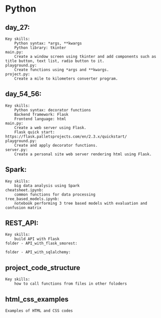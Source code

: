 # Python

## day_27:
    Key skills: 
        Python syntax: *args, **kwargs
        Python library: tkinter
    main.py:
        Create a window screen using tkinter and add components such as title button, text list, radio button to it.
    playground.py:
        Create functions using *args and **kwargs.
    project.py:
        Create a mile to kilometers converter program.

## day_54_56:
    Key skills: 
        Python syntax: decorator functions
        Backend framework: Flask
        Frontend language: html
    main.py:
        Create a web server using Flask.
        Flask quick start: https://flask.palletsprojects.com/en/2.3.x/quickstart/
    playground.py:
        Create and apply decorator functions.
    server.py:
        Create a personal site web server rendering html using Flask.

## Spark:
    Key skills:
        big data analysis using Spark
    cheatsheet.ipynb:
        common functions for data processing
    tree_based_models.ipynb:
        notebook performing 3 tree based models with evaluation and confusion matrix

## REST_API:
    Key skills:
        build API with Flask
    folder - API_with_flask_smorest:

    folder - API_with_sqlalchemy:
    
## project_code_structure
    Key skills:
        how to call functions from files in other foloders

## html_css_examples
    Examples of HTML and CSS codes